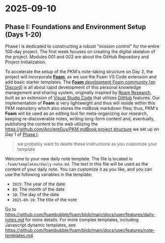 # 2025-09-10



## **Phase I: Foundations and Environment Setup (Days 1-20)**

Phase I is dedicated to constructing a robust "mission control" for the entire 100-day project. The first week focuses on creating the digital skeleton of the project. Modules 001 and 002 are about the GitHub Repository and Project Initialization.

To accelerate the setup of the PKM's note-taking structure on Day 2, the project will incorporate [**Foam**](https://github.com/foambubble/foam), as we use the Foam VS Code extension and add basic starter templates. The [**Foam** development Foam community [on Discord]](https://foambubble.github.io/join-discord/g) is all about rapid development of this personal knowledge management and sharing system, originally inspired by [Roam Research](https://roamresearch.com/), built as an extension of [Visual Studio Code](https://code.visualstudio.com/) that utilizes [GitHub](https://github.com/) features. Our implementation of **Foam** is very lightweight and thus will reside within this PKM repository which also stores the mdBook markdown files; thus, PKM's **Foam** will be used as an editing tool for meta-organizing our research, keeping re-discoverable notes, writing long-form content and, eventually, publishing the content to the web utilizing the [https://github.com/AncientGuy/PKM mdBook project structure](https://github.com/AncientGuy/PKM) we set up on Day 1 of [Phase I](/1.md).







> we probably want to delete these instructions as you customize your template

Welcome to your new daily note template.
The file is located in `.foam/templates/daily-note.md`.
The text in this file will be used as the content of your daily note.
You can customize it as you like, and you can use the following variables in the template:
- `2025`: The year of the date
- `09`: The month of the date
- `10`: The day of the date
- `2025-09-10`: The title of the note

Go to https://github.com/foambubble/foam/blob/main/docs/user/features/daily-notes.md for more details.
For more complex templates, including Javascript dynamic templates, see https://github.com/foambubble/foam/blob/main/docs/user/features/note-templates.md.
